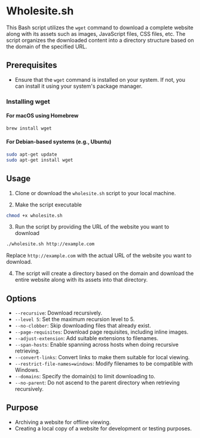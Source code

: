 # Wholesite.sh

This Bash script utilizes the `wget` command to download a complete website along with its assets such as images, JavaScript files, CSS files, etc. The script organizes the downloaded content into a directory structure based on the domain of the specified URL.

## Prerequisites

- Ensure that the `wget` command is installed on your system. If not, you can install it using your system's package manager.

### Installing wget

#### For macOS using Homebrew

```bash
brew install wget
```

#### For Debian-based systems (e.g., Ubuntu)

```bash
sudo apt-get update
sudo apt-get install wget
```

## Usage

1. Clone or download the `wholesite.sh` script to your local machine.

2. Make the script executable

```bash
chmod +x wholesite.sh
```

3. Run the script by providing the URL of the website you want to download

```bash
./wholesite.sh http://example.com
```

   Replace `http://example.com` with the actual URL of the website you want to download.

4. The script will create a directory based on the domain and download the entire website along with its assets into that directory.

## Options

- `--recursive`: Download recursively.
- `--level 5`: Set the maximum recursion level to 5.
- `--no-clobber`: Skip downloading files that already exist.
- `--page-requisites`: Download page requisites, including inline images.
- `--adjust-extension`: Add suitable extensions to filenames.
- `--span-hosts`: Enable spanning across hosts when doing recursive retrieving.
- `--convert-links`: Convert links to make them suitable for local viewing.
- `--restrict-file-names=windows`: Modify filenames to be compatible with Windows.
- `--domains`: Specify the domain(s) to limit downloading to.
- `--no-parent`: Do not ascend to the parent directory when retrieving recursively.

## Purpose

- Archiving a website for offline viewing.
- Creating a local copy of a website for development or testing purposes.
